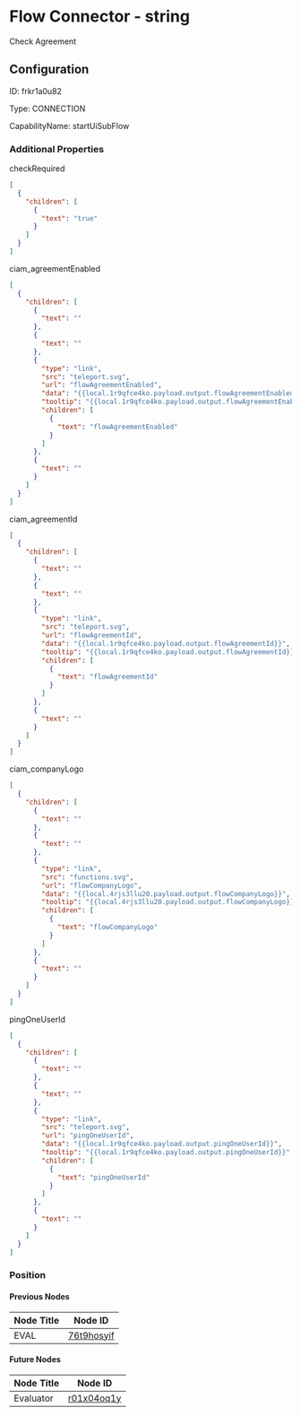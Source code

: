 # Flow Connector - string 
Check Agreement
## Configuration
ID:  frkr1a0u82

Type: CONNECTION 

CapabilityName: startUiSubFlow






### Additional Properties
checkRequired
```json 
[
  {
    "children": [
      {
        "text": "true"
      }
    ]
  }
]
```


ciam_agreementEnabled
```json 
[
  {
    "children": [
      {
        "text": ""
      },
      {
        "text": ""
      },
      {
        "type": "link",
        "src": "teleport.svg",
        "url": "flowAgreementEnabled",
        "data": "{{local.1r9qfce4ko.payload.output.flowAgreementEnabled}}",
        "tooltip": "{{local.1r9qfce4ko.payload.output.flowAgreementEnabled}}",
        "children": [
          {
            "text": "flowAgreementEnabled"
          }
        ]
      },
      {
        "text": ""
      }
    ]
  }
]
```


ciam_agreementId
```json 
[
  {
    "children": [
      {
        "text": ""
      },
      {
        "text": ""
      },
      {
        "type": "link",
        "src": "teleport.svg",
        "url": "flowAgreementId",
        "data": "{{local.1r9qfce4ko.payload.output.flowAgreementId}}",
        "tooltip": "{{local.1r9qfce4ko.payload.output.flowAgreementId}}",
        "children": [
          {
            "text": "flowAgreementId"
          }
        ]
      },
      {
        "text": ""
      }
    ]
  }
]
```


ciam_companyLogo
```json 
[
  {
    "children": [
      {
        "text": ""
      },
      {
        "text": ""
      },
      {
        "type": "link",
        "src": "functions.svg",
        "url": "flowCompanyLogo",
        "data": "{{local.4rjs3llu20.payload.output.flowCompanyLogo}}",
        "tooltip": "{{local.4rjs3llu20.payload.output.flowCompanyLogo}}",
        "children": [
          {
            "text": "flowCompanyLogo"
          }
        ]
      },
      {
        "text": ""
      }
    ]
  }
]
```


pingOneUserId
```json 
[
  {
    "children": [
      {
        "text": ""
      },
      {
        "text": ""
      },
      {
        "type": "link",
        "src": "teleport.svg",
        "url": "pingOneUserId",
        "data": "{{local.1r9qfce4ko.payload.output.pingOneUserId}}",
        "tooltip": "{{local.1r9qfce4ko.payload.output.pingOneUserId}}",
        "children": [
          {
            "text": "pingOneUserId"
          }
        ]
      },
      {
        "text": ""
      }
    ]
  }
]
```





### Position

#### Previous Nodes
| Node Title | Node ID |
| :------------- | ------------ |
| EVAL | [76t9hosyif](./76t9hosyif.md) | 
 
 #### Future Nodes
| Node Title | Node ID |
| :------------- | ------------ |
| Evaluator |[r01x04oq1y](./r01x04oq1y.md) | 